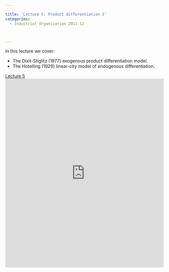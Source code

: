```yaml
---

title: 'Lecture 5: Product differentiation 1'
categories:
  - Industrial Organization 2011-12



---
```

In this lecture we cover:
  * The Dixit-Stiglitz (1977) exogenous product differentiation model.
  * The Hotelling (1929) linear-city model of endogenous differentiation.


<a title="View Lecture 5 on Scribd" href="https://www.scribd.com/doc/71692059/Lecture-5" >Lecture 5</a><iframe src="https://www.scribd.com/embeds/71692059/content?start_page=1&view_mode=slideshow&access_key=key-29u9dgwxcqy1xqh11qx2" data-auto-height="true" data-aspect-ratio="1.33333333333333" scrolling="no" width="100%" height="600" frameborder="0"></iframe>